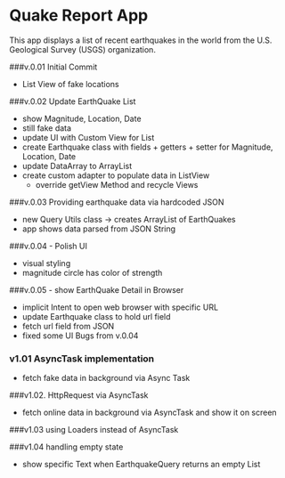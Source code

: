 Quake Report App
===================================

This app displays a list of recent earthquakes in the world
from the U.S. Geological Survey (USGS) organization.

###v.0.01 Initial Commit
* List View of fake locations

###v.0.02 Update EarthQuake List
* show Magnitude, Location, Date
* still fake data
* update UI with Custom View for List
* create Earthquake class with fields + getters + setter for Magnitude, Location, Date
* update DataArray to ArrayList<Earthquake>
* create custom adapter to populate data in ListView
    * override getView Method and recycle Views

###v.0.03 Providing earthquake data via hardcoded JSON
* new Query Utils class -> creates ArrayList of EarthQuakes
* app shows data parsed from JSON String

###v.0.04 - Polish UI
* visual styling
* magnitude circle has color of strength

###v.0.05 - show EarthQuake Detail in Browser
* implicit Intent to open web browser with specific URL
* update Earthquake class to hold url field
* fetch url field from JSON
* fixed some UI Bugs from v.0.04

### v1.01 AsyncTask implementation
* fetch fake data in background via Async Task

###v1.02. HttpRequest via AsyncTask
* fetch online data in background via AsyncTask and show it on screen

###v1.03 using Loaders instead of AsyncTask

###v1.04 handling empty state
* show specific Text when EarthquakeQuery returns an empty List